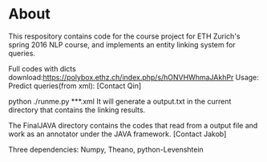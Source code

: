 # About
This respository contains code for the course project for ETH Zurich's 
spring 2016 NLP course, and implements an entity linking system for queries.

Full codes with dicts download:https://polybox.ethz.ch/index.php/s/hONVHWhmaJAkhPr
Usage:
Predict queries(from xml): [Contact Qin]

python ./runme.py ***.xml
It will generate a output.txt in the current directory that contains the linking results.

The FinalJAVA directory contains the codes that read from a output file and work as an annotator under the JAVA framework. [Contact Jakob]

Three dependencies:
Numpy, Theano,  python-Levenshtein

